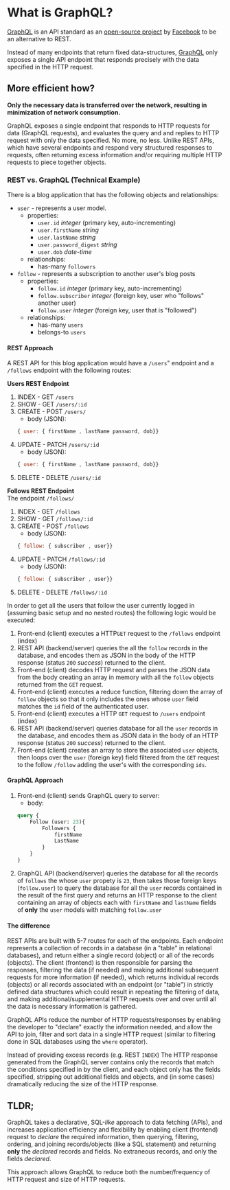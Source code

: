 # What is GraphQL?  

[GraphQL](http://www.graphql.org/) is an API standard  as an [open-source project](https://facebook.github.io/react/blog/2015/02/20/introducing-relay-and-graphql.html) by [Facebook](https://www.facebook.com/) to be an alternative to REST.  

Instead of many endpoints that return fixed data-structures, [GraphQL](http://www.graphql.org/) only exposes a single API endpoint that responds precisely with the data specified in the HTTP request. 

## More efficient how? 

**Only the necessary data is transferred over the network, resulting in minimization of network consumption.**

GraphQL exposes a single endpoint that responds to HTTP requests for data (GraphQL requests), and evaluates the query and and replies to HTTP request with only the data specified. No more, no less. Unlike REST APIs, which have several endpoints and respond very structured responses to requests, often returning excess information and/or requiring multiple HTTP requests to piece together objects.

### REST vs. GraphQL (Technical Example) 

There is a blog application that has the following objects and relationships: 
* `user` - represents a user model. 
    * properties: 
        * `user.id` _integer_ (primary key, auto-incrementing)
        * `user.firstName` _string_ 
        * `user.lastName` _string_ 
        * `user.password_digest` _string_ 
        * `user.dob` _date-time_ 
    * relationships: 
        * has-many `followers` 
* `follow` - represents a subscription to another user's blog posts 
    * properties: 
        * `follow.id` _integer_ (primary key, auto-incrementing)
        * `follow.subscriber` _integer_ (foreign key, user who "follows" another user)
        * `follow.user` _integer_ (foreign key, user that is "followed")
    * relationships: 
        * has-many `users`
        * belongs-to `users` 

#### REST Approach 

A REST API for this blog application would have a `/users`" endpoint and a `/follows` endpoint with the following routes: 

**Users REST Endpoint** 
1. INDEX - GET `/users` 
2. SHOW - GET `/users/:id` 
3. CREATE - POST `/users/`
    * body (JSON): 
    ```js 
    { user: { firstName , lastName password, dob}}
    ```  
4. UPDATE - PATCH `/users/:id` 
    * body (JSON): 
    ```js 
    { user: { firstName , lastName password, dob}}
    ```   
5. DELETE - DELETE `/users/:id` 

**Follows REST Endpoint**  
The endpoint `/follows/` 
1. INDEX - GET `/follows` 
2. SHOW - GET `/follows/:id` 
3. CREATE - POST `/follows`
    * body (JSON): 
    ```js 
    { follow: { subscriber , user}} 
    ```  
4. UPDATE - PATCH `/follows/:id` 
    * body (JSON): 
    ```js
    { follow: { subscriber , user}} 
    ```   
5. DELETE - DELETE `/follows/:id` 


In order to get all the users that follow the user currently logged in (assuming basic setup and no nested routes) the following logic would be executed: 

1. Front-end (client) executes a HTTP`GET` request to the `/follows` endpoint (index)
2. REST API (backend/server) queries the all the `follow` records in the database, and encodes them as JSON in the body of the HTTP response (status `200` _success_) returned to the client. 
3. Front-end (client) decodes HTTP request and parses the JSON data from the body creating an array in memory with all the `follow` objects returned from the `GET` request. 
4. Front-end (client) executes a reduce function, filtering down the array of `follow` objects so that it only includes the ones whose `user` field matches the `id` field of the authenticated user. 
5. Front-end (client) executes a HTTP `GET` request to `/users` endpoint (index)
6. REST API (backend/server) queries database for all the `user` records in the database, and encodes them as JSON data in the body of an HTTP response (status `200` _success_) returned to the client. 
7. Front-end (client) creates an array to store the associated `user` objects, then loops over the `user` (foreign key) field filtered from the `GET` request to the follow `/follow` adding the user's with the corresponding `ids`. 


#### GraphQL Approach 

1. Front-end (client) sends GraphQL query to server: 
    * body: 
    ```graphql 
    query {
        Follow (user: 23){
            Followers {
                firstName 
                LastName
            }
        }
    }
    ```
2. GraphQL API (backend/server) queries the database for all the records of `follows` the whose `user` propety is  `23`, then takes those foreign keys (`follow.user`) to query the database for all the `user` records contained in the result of the first query and returns an HTTP response to the client containing an array of objects each with `firstName` and `lastName` fields of **only** the `user` models with matching `follow.user` 

#### The difference 

REST APIs are built with 5-7 routes for each of the endpoints. Each endpoint represents a collection of records in a database (in a "table" in relational databases), and return either a single record (object) or all of the records (objects). The client (frontend) is then responsible for parsing the responses, filtering the data (if needed) and making additional subsequent requests for more information (if needed), which returns individual records (objects) or all records associated with an endpoint (or "table") in strictly defined data structures which could result in repeating the filtering of data, and making additional/supplemental HTTP requests over and over until all the data is necessary information is gathered. 

GraphQL APIs reduce the number of HTTP requests/responses by enabling the developer to "declare" exactly the information needed, and allow the API to join, filter and sort data in a single HTTP request (similar to filtering done in SQL databases using the `where` operator). 

Instead of providing excess records (e.g. REST `INDEX`) The HTTP response generated from the GraphQL server contains only the records that match the conditions specified in by the client, and each object only has the fields specified, stripping out additional fields and objects, and (in some cases) dramatically reducing the size of the HTTP response. 

## TLDR; 

GraphQL takes a declarative, SQL-_like_ approach to data fetching (APIs), and increases application efficiency and flexibility by enabling client (frontend) request to _declare_ the required information, then querying,  filtering, ordering, and joining records/objects (like a SQL statement) and returning **only** the _declared_ records and fields. No extraneous records, and only the fields _declared_. 

This approach allows GraphQL to reduce both the number/frequency of HTTP request and size of HTTP requests.   